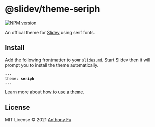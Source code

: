 # @slidev/theme-seriph

[![NPM version](https://img.shields.io/npm/v/@slidev/theme-seriph?color=3AB9D4&label=)](https://www.npmjs.com/package/@slidev/theme-seriph)

An offical theme for [Slidev](https://github.com/slidevjs/slidev) using serif fonts.

## Install

Add the following frontmatter to your `slides.md`. Start Slidev then it will prompt you to install the theme automatically.

<pre><code>---<br>theme: <b>seriph</b><br>---</code></pre>

Learn more about [how to use a theme](https://sli.dev/themes/use).

## License

MIT License © 2021 [Anthony Fu](https://github.com/antfu)
